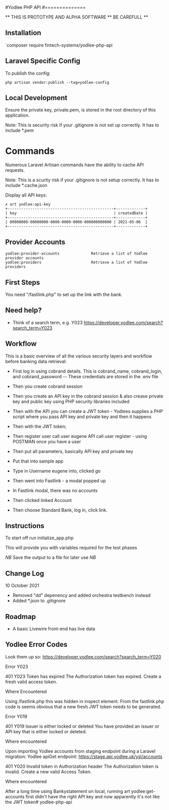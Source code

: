 #Yodlee PHP API
#==============

** THIS IS PROTOTYPE AND ALPHA SOFTWARE ** BE CAREFULL **

Installation
------------
`composer require fintech-systems/yodlee-php-api


Laravel Specific Config
-----------------------
To publish the config:

```
php artisan vendor:publish --tag=yodlee-config
```

Local Development
-----------------
Ensure the private key, private.pem, is stored in the root directory of this application.

Note: This is security risk if your .gitignore is not set up correctly. It has to include *.pem

Commands
========

Numerous Laravel Artisan commands have the ability to cache API requests.

Note: This is a scurity risk if your .gitignore is not setup correctly. It has to include *.cache.json

Display all API keys:

```
✗ art yodlee:api-key
+-----------------------------------------------+-------------+
| key                                           | createdDate |
+-----------------------------------------------+-------------+
| 00000000-00000000-0000-0000-0000-000000000000 | 2021-05-06  |
+-----------------------------------------------+-------------+
```

Provider Accounts
-----------------

```
yodlee:provider-accounts              Retrieve a list of Yodlee provider accounts
yodlee:providers                      Retrieve a list of Yodlee providers
```



First Steps
-----------
You need "/fastlink.php" to set up the link with the bank.

Need help?
----------

* Think of a search term, e.g. Y023
https://developer.yodlee.com/search?search_term=Y023

Workflow
--------

This is a basic overview of all the various security layers and workflow before banking data retrieval:

- First log in using cobrand details. This is cobrand_name, cobrand_login, and cobrand_password
-- These credentials are stored in the .env file
- Then you create cobrand session
- Then you create an API key in the cobrand session & also crease private key and public key using PHP security libraries included
- Then with the API you can create a JWT token - Yodlees supplies a PHP script where you pass API key and private key and then it happens

- Then with the JWT token;
- Then register user call user eugene API call user register - using POSTMAN once you have a user

- Then put all parameters, basically API key and private key
- Put that into sample app

- Type in Username eugene into, clicked go
- Then went into Fastlink - a modal popped up

- In Fastlink modal, there was no accounts
- Then clicked linked Account

- Then choose Standard Bank, log in, click link.

Instructions
------------

To start off run initialize_app.php

This will provide you with variables required for the test phases

*NB* Save the output to a file for later use *NB*

Change Log
----------

10 October 2021

- Removed "dd" depenency and added orchestra testbench instead
- Added *.json to .gitignore

Roadmap
-------
- A basic Livewire front-end has live data

Yodlee Error Codes
------------------
Look them up so:
https://developer.yodlee.com/search?search_term=Y020

Error Y023

401	Y023	Token has expired	The Authorization token has expired. Create a fresh valid access token.

Where Encountered

Using /fastlink.php this was hidden in inspect element. From the fastlink.php code is seems obvious that a new fresh JWT token needs to be generated.

Error Y019

401	Y019	Issuer is either locked or deleted	You have provided an issuer or API key that is either locked or deleted.

Where encountered

Upon importing Yodlee accounts from staging endpoint during a Laravel migration:
Yodlee apiGet endpoint: https://stage.api.yodlee.uk/ysl/accounts

401	Y020	Invalid token in Authorization header	The Authorization token is invalid. Create a new valid Access Token.

Where encountered

After a long time using Bankystatement on local, running art yodlee:get-accounts first didn't have the right API key and now apparently it's not like the JWT token# yodlee-php-api
